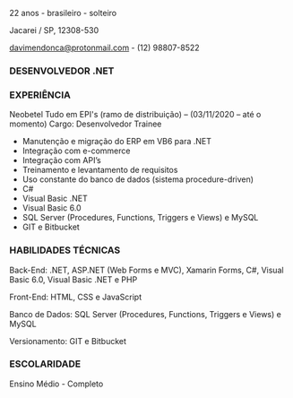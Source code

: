 22 anos - brasileiro - solteiro

Jacarei / SP, 12308-530

davimendonca@protonmail.com - (12) 98807-8522

### DESENVOLVEDOR .NET

### EXPERIÊNCIA

Neobetel Tudo em EPI's (ramo de distribuição) – (03/11/2020 – até o momento)
Cargo: Desenvolvedor Trainee
-	Manutenção e migração do ERP em VB6 para .NET
-	Integração com e-commerce
-	Integração com API’s
-	Treinamento e levantamento de requisitos
-	Uso constante do banco de dados (sistema procedure-driven)
-	C#
-	Visual Basic .NET
-	Visual Basic 6.0
-	SQL Server (Procedures, Functions, Triggers e Views) e MySQL
-	GIT e Bitbucket

### HABILIDADES TÉCNICAS

Back-End: .NET, ASP.NET (Web Forms e MVC), Xamarin Forms, C#, Visual Basic 6.0, Visual Basic .NET e PHP

Front-End: HTML, CSS e JavaScript

Banco de Dados: SQL Server (Procedures, Functions, Triggers e Views) e MySQL

Versionamento: GIT e Bitbucket

### ESCOLARIDADE

Ensino Médio - Completo
